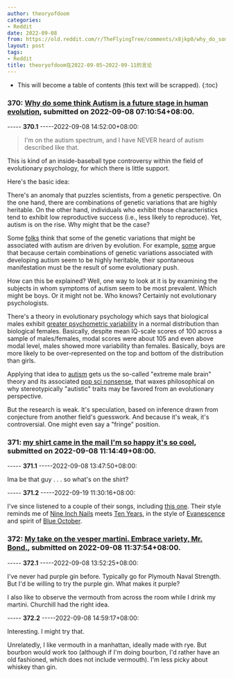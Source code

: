 ```yaml
---
author: theoryofdoom
categories:
- Reddit
date: 2022-09-08
from: https://old.reddit.com/r/TheFlyingTree/comments/x8jkp0/why_do_some_think_autism_is_a_future_stage_in/
layout: post
tags:
- Reddit
title: theoryofdoom在2022-09-05~2022-09-11的言论
---
```


* This will become a table of contents (this text will be scrapped).
{:toc}

### 370: [Why do some think Autism is a future stage in human evolution](https://old.reddit.com/r/TheFlyingTree/comments/x8jkp0/why_do_some_think_autism_is_a_future_stage_in/), submitted on 2022-09-08 07:10:54+08:00.

----- __370.1__ -----2022-09-08 14:52:00+08:00:

> I'm on the autism spectrum, and I have NEVER heard of autism described like that.

This is kind of an inside-baseball type controversy within the field of evolutionary psychology, for which there is little support.  

Here's the basic idea:  

There's an anomaly that puzzles scientists, from a genetic perspective.  On the one hand, there are combinations of genetic variations that are highly heritable.  On the other hand, individuals who exhibit those characteristics tend to exhibit low reproductive success (i.e., less likely to reproduce).  Yet, autism is on the rise.  Why might that be the case? 

Some [folks](https://doi.org/10.1016/j.cell.2016.08.071) think that some of the genetic variations that might be associated with autism are driven by evolution.  For example, [some](https://psycnet.apa.org/record/2011-24898-009) argue that because certain combinations of genetic variations associated with developing autism seem to be highly heritable, their spontaneous manifestation must be the result of some evolutionary push. 

How can this be explained?  Well, one way to look at it is by examining the subjects in whom symptoms of autism seem to be most prevalent. Which might be boys.  Or it might not be.  Who knows?  Certainly not evolutionary psychologists.   

There's a theory in evolutionary psychology which says that biological males exhibit [greater psychometric variability](https://journals.sagepub.com/doi/10.1111/j.1745-6924.2008.00096.x) in a normal distribution than biological females.  Basically, despite mean IQ-scale scores of 100 across a sample of males/females, modal scores were about 105 and even above modal level, males showed more variability than females.  Basically, boys are more likely to be over-represented on the top and bottom of the distribution than girls.  

Applying that idea to [autism](https://www.ncbi.nlm.nih.gov/pmc/articles/PMC3277413/) gets us the so-called "extreme male brain" theory and its associated [pop sci nonsense](https://theconversation.com/how-our-autistic-ancestors-played-an-important-role-in-human-evolution-73477), that waxes philosophical on why stereotypically "autistic" traits may be favored from an evolutionary perspective.

But the research is weak.  It's speculation, based on inference drawn from conjecture from another field's guesswork.  And because it's weak, it's controversial.  One might even say a "fringe" position.

### 371: [my shirt came in the mail I'm so happy it's so cool](https://old.reddit.com/r/TheFlyingTree/comments/x8oylr/my_shirt_came_in_the_mail_im_so_happy_its_so_cool/), submitted on 2022-09-08 11:14:49+08:00.

----- __371.1__ -----2022-09-08 13:47:50+08:00:

Ima be that guy . . . so what's on the shirt?

----- __371.2__ -----2022-09-19 11:30:16+08:00:

I've since listened to a couple of their songs, including [this one](https://www.youtube.com/watch?v=GurkREc-q4I&ab_channel=CenturyMediaRecords).  Their style reminds me of [Nine Inch Nails](https://www.youtube.com/watch?v=P9BfvPjsXXw&ab_channel=NineInchNailsVEVO) meets [Ten Years](https://www.youtube.com/watch?v=tBwjoy13wzU&ab_channel=10Years-Topic), in the style of [Evanescence](https://www.youtube.com/watch?v=CdhqVtpR2ts&ab_channel=EvanescenceVEVO) and spirit of [Blue October](https://www.youtube.com/watch?v=_JC7Wsp_3qI&ab_channel=BlueOctoberVEVO).

### 372: [My take on the vesper martini. Embrace variety, Mr. Bond.](https://old.reddit.com/r/TheFlyingTree/comments/x8pfmw/my_take_on_the_vesper_martini_embrace_variety_mr/), submitted on 2022-09-08 11:37:54+08:00.

----- __372.1__ -----2022-09-08 13:52:25+08:00:

I've never had purple gin before.  Typically go for Plymouth Naval Strength.  But I'd be willing to try the purple gin.  What makes it purple? 

I also like to observe the vermouth from across the room while I drink my martini.  Churchill had the right idea.

----- __372.2__ -----2022-09-08 14:59:17+08:00:

Interesting.  I might try that. 

Unrelatedly, I like vermouth in a manhattan, ideally made with rye.  But bourbon would work too (although if I'm doing bourbon, I'd rather have an old fashioned, which does not include vermouth).  I'm less picky about whiskey than gin.

